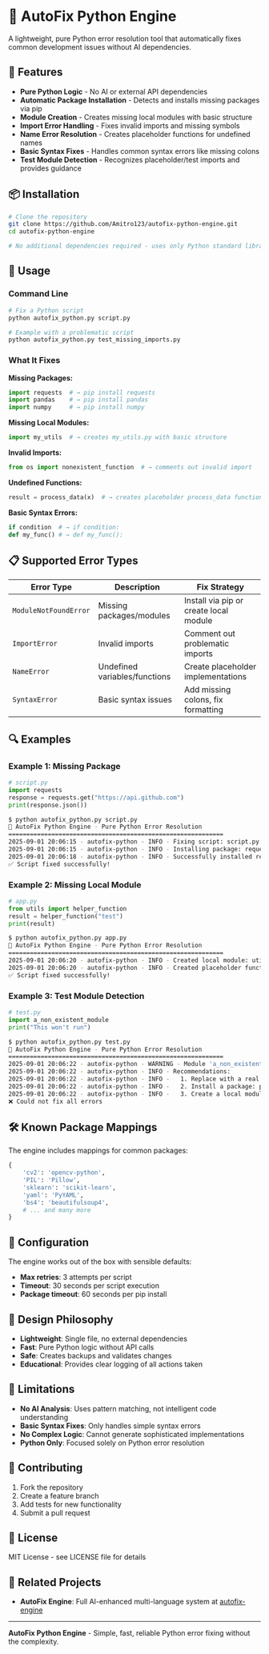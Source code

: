 # 🔧 AutoFix Python Engine

A lightweight, pure Python error resolution tool that automatically fixes common development issues without AI dependencies.

## 🎯 Features

- **Pure Python Logic** - No AI or external API dependencies
- **Automatic Package Installation** - Detects and installs missing packages via pip
- **Module Creation** - Creates missing local modules with basic structure
- **Import Error Handling** - Fixes invalid imports and missing symbols
- **Name Error Resolution** - Creates placeholder functions for undefined names
- **Basic Syntax Fixes** - Handles common syntax errors like missing colons
- **Test Module Detection** - Recognizes placeholder/test imports and provides guidance

## 📦 Installation

```bash
# Clone the repository
git clone https://github.com/Amitro123/autofix-python-engine.git
cd autofix-python-engine

# No additional dependencies required - uses only Python standard library
```

## 🚀 Usage

### Command Line
```bash
# Fix a Python script
python autofix_python.py script.py

# Example with a problematic script
python autofix_python.py test_missing_imports.py
```

### What It Fixes

**Missing Packages:**
```python
import requests  # → pip install requests
import pandas    # → pip install pandas
import numpy     # → pip install numpy
```

**Missing Local Modules:**
```python
import my_utils  # → creates my_utils.py with basic structure
```

**Invalid Imports:**
```python
from os import nonexistent_function  # → comments out invalid import
```

**Undefined Functions:**
```python
result = process_data(x)  # → creates placeholder process_data function
```

**Basic Syntax Errors:**
```python
if condition  # → if condition:
def my_func() # → def my_func():
```

## 📋 Supported Error Types

| Error Type | Description | Fix Strategy |
|------------|-------------|--------------|
| `ModuleNotFoundError` | Missing packages/modules | Install via pip or create local module |
| `ImportError` | Invalid imports | Comment out problematic imports |
| `NameError` | Undefined variables/functions | Create placeholder implementations |
| `SyntaxError` | Basic syntax issues | Add missing colons, fix formatting |

## 🔍 Examples

### Example 1: Missing Package
```python
# script.py
import requests
response = requests.get("https://api.github.com")
print(response.json())
```

```bash
$ python autofix_python.py script.py
🔧 AutoFix Python Engine - Pure Python Error Resolution
============================================================
2025-09-01 20:06:15 - autofix-python - INFO - Fixing script: script.py
2025-09-01 20:06:15 - autofix-python - INFO - Installing package: requests
2025-09-01 20:06:18 - autofix-python - INFO - Successfully installed requests
✅ Script fixed successfully!
```

### Example 2: Missing Local Module
```python
# app.py
from utils import helper_function
result = helper_function("test")
print(result)
```

```bash
$ python autofix_python.py app.py
🔧 AutoFix Python Engine - Pure Python Error Resolution
============================================================
2025-09-01 20:06:20 - autofix-python - INFO - Created local module: utils.py
2025-09-01 20:06:20 - autofix-python - INFO - Created placeholder function: helper_function
✅ Script fixed successfully!
```

### Example 3: Test Module Detection
```python
# test.py
import a_non_existent_module
print("This won't run")
```

```bash
$ python autofix_python.py test.py
🔧 AutoFix Python Engine - Pure Python Error Resolution
============================================================
2025-09-01 20:06:22 - autofix-python - WARNING - Module 'a_non_existent_module' appears to be a test/placeholder
2025-09-01 20:06:22 - autofix-python - INFO - Recommendations:
2025-09-01 20:06:22 - autofix-python - INFO -   1. Replace with a real package name
2025-09-01 20:06:22 - autofix-python - INFO -   2. Install a package: pip install <package-name>
2025-09-01 20:06:22 - autofix-python - INFO -   3. Create a local module file if intentional
❌ Could not fix all errors
```

## 🛠️ Known Package Mappings

The engine includes mappings for common packages:

```python
{
    'cv2': 'opencv-python',
    'PIL': 'Pillow', 
    'sklearn': 'scikit-learn',
    'yaml': 'PyYAML',
    'bs4': 'beautifulsoup4',
    # ... and many more
}
```

## 🔧 Configuration

The engine works out of the box with sensible defaults:
- **Max retries**: 3 attempts per script
- **Timeout**: 30 seconds per script execution
- **Package timeout**: 60 seconds per pip install

## 🎯 Design Philosophy

- **Lightweight**: Single file, no external dependencies
- **Fast**: Pure Python logic without API calls
- **Safe**: Creates backups and validates changes
- **Educational**: Provides clear logging of all actions taken

## 🚫 Limitations

- **No AI Analysis**: Uses pattern matching, not intelligent code understanding
- **Basic Syntax Fixes**: Only handles simple syntax errors
- **No Complex Logic**: Cannot generate sophisticated implementations
- **Python Only**: Focused solely on Python error resolution

## 🤝 Contributing

1. Fork the repository
2. Create a feature branch
3. Add tests for new functionality
4. Submit a pull request

## 📄 License

MIT License - see LICENSE file for details

## 🔗 Related Projects

- **AutoFix Engine**: Full AI-enhanced multi-language system at [autofix-engine](https://github.com/Amitro123/autofix-engine)

---

**AutoFix Python Engine** - Simple, fast, reliable Python error fixing without the complexity.
